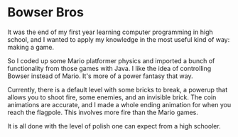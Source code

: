 # Bowser Bros

It was the end of my first year learning computer programming in high school, and I wanted to apply my knowledge in the most useful kind of way: making a game.

So I coded up some Mario platformer physics and imported a bunch of functionality from those games with Java.
I like the idea of controlling Bowser instead of Mario. It's more of a power fantasy that way.

Currently, there is a default level with some bricks to break, a powerup that allows you to shoot fire, some enemies, and an invisible brick. The coin animations are accurate, and I made a whole ending animation for when you reach the flagpole. This involves more fire than the Mario games.

It is all done with the level of polish one can expect from a high schooler.

